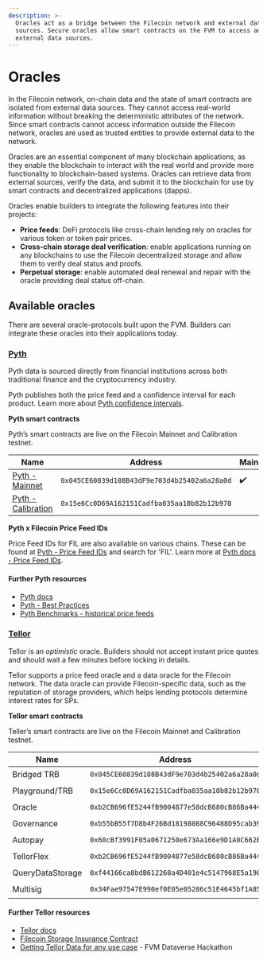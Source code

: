 ```yaml
---
description: >-
  Oracles act as a bridge between the Filecoin network and external data
  sources. Secure oracles allow smart contracts on the FVM to access and use
  external data sources.
---
```


# Oracles

In the Filecoin network, on-chain data and the state of smart contracts are isolated from external data sources. They cannot access real-world information without breaking the deterministic attributes of the network. Since smart contracts cannot access information outside the Filecoin network, oracles are used as trusted entities to provide external data to the network.

Oracles are an essential component of many blockchain applications, as they enable the blockchain to interact with the real world and provide more functionality to blockchain-based systems. Oracles can retrieve data from external sources, verify the data, and submit it to the blockchain for use by smart contracts and decentralized applications (dapps).

Oracles enable builders to integrate the following features into their projects:

* **Price feeds**: DeFi protocols like cross-chain lending rely on oracles for various token or token pair prices.
* **Cross-chain storage deal verification**: enable applications running on any blockchains to use the Filecoin decentralized storage and allow them to verify deal status and proofs.
* **Perpetual storage**: enable automated deal renewal and repair with the oracle providing deal status off-chain.

## Available oracles

There are several oracle-protocols built upon the FVM. Builders can integrate these oracles into their applications today.

### [Pyth](https://pyth.network/)

Pyth data is sourced directly from financial institutions across both traditional finance and the cryptocurrency industry.

Pyth publishes both the price feed and a confidence interval for each product. Learn more about [Pyth confidence intervals](https://docs.pyth.network/price-feeds/best-practices#confidence-intervals).

**Pyth smart contracts**

Pyth’s smart contracts are live on the Filecoin Mainnet and Calibration testnet.


| Name             | Address                                      | Mainnet | Calibration |
| ---------------- | -------------------------------------------- | ------- | ----------- |
| [Pyth - Mainnet](https://filecoin.blockscout.com/address/0xA2aa501b19aff244D90cc15a4Cf739D2725B5729?tab=contract) | `0x045CE60839d108B43dF9e703d4b25402a6a28a0d` | ✔️      |             |
| [Pyth - Calibration](https://calibration.filfox.info/en/address/0xA2aa501b19aff244D90cc15a4Cf739D2725B5729) | `0x15e6Cc0D69A162151Cadfba035aa10b82b12b970` |         | ✔️          |


**Pyth x Filecoin Price Feed IDs**

Price Feed IDs for FIL are also available on various chains. These can be found at [Pyth - Price Feed IDs](https://pyth.network/developers/price-feed-ids) and search for 'FIL'. Learn more at [Pyth docs - Price Feed IDs](https://docs.pyth.network/price-feeds/price-feed-ids).


#### **Further Pyth resources**

* [Pyth docs](https://docs.pyth.network/)
* [Pyth - Best Practices](https://docs.pyth.network/price-feeds/best-practices)
* [Pyth Benchmarks - historical price feeds](https://docs.pyth.network/benchmarks)



### [Tellor](https://tellor.io/)

Tellor is an _optimistic_ oracle. Builders should not accept instant price quotes and should wait a few minutes before locking in details.

Tellor supports a price feed oracle and a data oracle for the Filecoin network. The data oracle can provide Filecoin-specific data, such as the reputation of storage providers, which helps lending protocols determine interest rates for SPs.

**Tellor smart contracts**

Teller’s smart contracts are live on the Filecoin Mainnet and Calibration testnet.

| Name             | Address                                      | Mainnet | Calibration |
| ---------------- | -------------------------------------------- | ------- | ----------- |
| Bridged TRB      | `0x045CE60839d108B43dF9e703d4b25402a6a28a0d` | ✔️      |             |
| Playground/TRB   | `0x15e6Cc0D69A162151Cadfba035aa10b82b12b970` |         | ✔️          |
| Oracle           | `0xb2CB696fE5244fB9004877e58dcB680cB86Ba444` | ✔️      | ✔️          |
| Governance       | `0xb55bB55f7D8b4F26Bd18198088C96488D95cab39` | ✔️      | ✔️          |
| Autopay          | `0x60cBf3991F05a0671250e673Aa166e9D1A0C662E` | ✔️      | ✔️          |
| TellorFlex       | `0xb2CB696fE5244fB9004877e58dcB680cB86Ba444` | ✔️      | ✔️          |
| QueryDataStorage | `0xf44166ca8bdB612268a4D401e4c5147968E5a190` | ✔️      | ✔️          |
| Multisig         | `0x34Fae97547E990ef0E05e05286c51E4645bf1A85` | ✔️      | ✔️          |

#### **Further Tellor resources**

* [Tellor docs](https://docs.tellor.io/)
* [Filecoin Storage Insurance Contract](https://github.com/tellor-io/filecoin-query-insurance-impl/tree/main)
* [Getting Tellor Data for any use case](https://www.youtube.com/watch?v=AQIDqTLguyI) - FVM Dataverse Hackathon
